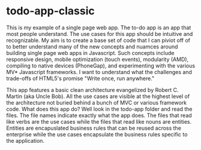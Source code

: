 todo-app-classic
================

This is my example of a single page web app.  The to-do app is an app that most people understand. 
The use cases for this app should be intuitive and recognizable.  My aim is to create a base set of 
code that I can piviot off of to better understand many of the new concepts and nuamces around
building single page web apps in Javascript.  Such concepts include responsive design, mobile
optimization (touch events), modularity (AMD), compiling to native devices (PhoneGap), and 
experimenting with the various MV* Javascript frameworks.  I want to understand what the
challenges and trade-offs of HTML5's promise "Write once, run anywhere." 

This app features a basic clean architecture evangelized by Robert C. Martin (aka Uncle Bob).  All
the use cases are visible at the highest level of the architecture not buried behind a bunch of 
MVC or various framework code.  What does this app do?  Well look in the todo-app folder and read
the files.  The file names indicate exactly what the app does.  The files that read like verbs are the
use cases while the files that read like nouns are entities.  Entities are encapuslated business rules
that can be reused across the enterprise while the use cases encapsulate the business rules specific to the  application.

